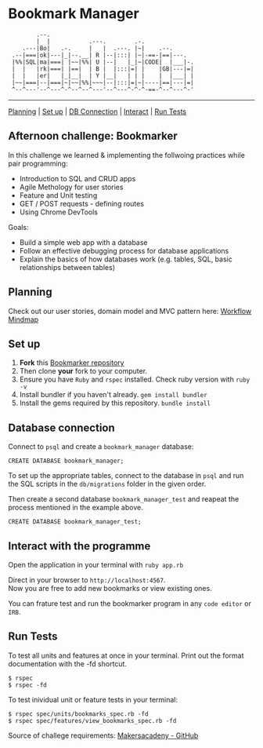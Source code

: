 Bookmark Manager
==================

```
        .--.
        |  |           .---.        .-.
    .---|Bo|   .-.     |   |  .---. |~|    .--.
 .--|===|ok|---|_|--.__| R |--|:::| |~|-==-|==|---.
 |%%|SQL|ma|===| |~~|%%| U |--|   |_|~|CODE|  |___|-.
 |  |   |rk|===| |==|  | B |  |:::|=| |    |GB|---|=|
 |  |   |er|   |_|__|  | Y |__|   | | |    |  |___| |
 |~~|===|--|===|~|~~|%%|~~~|--|:::|=|~|----|==|---|=|
 ^--^---'--^---^-^--^--^---'--^---^-^-^-==-^--^---^-'
```
______
 
[Planning](#Planning) | [Set up](#Setup) | [DB Connection](#DB) | [Interact](#Interact) | [Run Tests](#Tests) 

## Afternoon challenge: Bookmarker
In this challenge we learned & implementing the follwoing practices while pair programming:

- Introduction to SQL and CRUD apps
- Agile Methology for user stories
- Feature and Unit testing
- GET / POST requests - defining routes
- Using Chrome DevTools

Goals:
- Build a simple web app with a database
- Follow an effective debugging process for database applications
- Explain the basics of how databases work (e.g. tables, SQL, basic relationships between tables)

## <a name="Planning">Planning</a>

Check out our user stories, domain model and MVC pattern here: [Workflow Mindmap](https://github.com/CorinneBosch/Bookmarker/blob/main/public/Workflow_mindmap.png)

## <a name="Setup">Set up</a>

1. **Fork** this [Bookmarker repository](https://github.com/CorinneBosch/Bookmarker/) 
2. Then clone **your** fork to your computer.
3. Ensure you have `Ruby` and `rspec` installed. Check ruby version with `ruby -v`
4. Install bundler if you haven't already.
`gem install bundler`
5. Install the gems required by this repository.
`bundle install`

## <a name="DB">Database connection</a>

Connect to `psql` and create a `bookmark_manager` database:

```
CREATE DATABASE bookmark_manager;
```

To set up the appropriate tables, connect to the database in `psql` and run the SQL scripts in the `db/migrations` folder in the given order.

Then create a second database `bookmark_manager_test` and reapeat the process mentioned in the example above.
```
CREATE DATABASE bookmark_manager_test;
```
## <a name="Interact">Interact with the programme</a>

Open the application in your terminal with `ruby app.rb`

Direct in your browser to `http://localhost:4567`.\
Now you are free to add new bookmarks or view existing ones.

You can frature test and run the bookmarker program in any `code editor` or `IRB`. 

## <a name="Tests">Run Tests</a>

To test all units and features at once in your terminal.
Print out the format documentation with the -fd shortcut.
```
$ rspec
$ rspec -fd
```

To test inividual unit or feature tests in your terminal:
```
$ rspec spec/units/bookmarks_spec.rb -fd
$ rspec spec/features/view_bookmarks_spec.rb -fd
```

Source of challege requirements: [Makersacadeny - GitHub](https://github.com/makersacademy/course/blob/main/bookmark_manager/)
